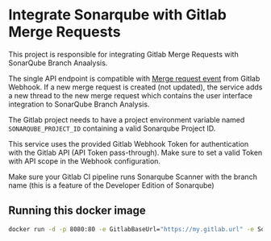 # Integrate Sonarqube with Gitlab Merge Requests

This project is responsible for integrating Gitlab Merge Requests with SonarQube Branch Anaalysis.

The single API endpoint is compatible with [Merge request event](https://docs.gitlab.com/ee/user/project/integrations/webhooks.html#merge-request-events) from Gitlab Webhook.
If a new merge request is created (not updated), the service adds a new thread to the new merge request which contains the user interface integration to SonarQube Branch Analysis.

The Gitlab project needs to have a project environment variable named `SONARQUBE_PROJECT_ID` containing a valid Sonarqube Project ID.

This service uses the provided Gitlab Webhook Token for authentication with the Gitlab API (API Token pass-through). Make sure to set a valid Token with API scope in the Webhook configuration.

Make sure your Gitlab CI pipeline runs Sonarqube Scanner with the branch name (this is a feature of the Developer Edition of Sonarqube)

## Running this docker image

```bash
docker run -d -p 8080:80 -e GitlabBaseUrl="https://my.gitlab.url" -e SonarqubeBaseUrl="https://my.sonarqube.url" grthr/gitlab-sonarqube-webhook
```
